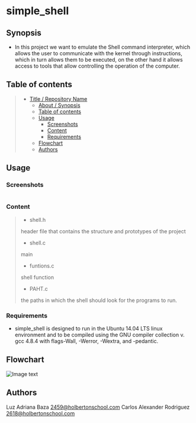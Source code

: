 # simple_shell

## Synopsis

* In this project we want to emulate the Shell command interpreter, which allows the user to communicate with the kernel through instructions, which in turn allows them to be executed, on the other hand it allows access to tools that allow controlling the operation of the computer.

## Table of contents

> * [Title / Repository Name](#title--repository-name)
>   * [About / Synopsis](#about--synopsis)
>   * [Table of contents](#table-of-contents)
>   * [Usage](#usage)
>     * [Screenshots](#screenshots)
>     * [Content](#content)
>     * [Requirements](#requirements)
>   * [Flowchart](#Flowchart)
>   * [Authors](#Authors)



## Usage

### Screenshots
```

```
### Content

>   * shell.h
>
>header file that contains the structure and prototypes of the project
>   * shell.c
>
>main
>   * funtions.c
>
>shell function
>
> * PAHT.c
>
> the paths in which the shell should look for the programs to run.


### Requirements

* simple_shell is designed to run in the Ubuntu 14.04 LTS linux environment and to be compiled using the GNU compiler collection v. gcc 4.8.4 with flags-Wall, -Werror, -Wextra, and -pedantic.

## Flowchart

![Image text](https://user-images.githubusercontent.com/71143825/114811174-41763d80-9d73-11eb-972c-ee257f5010dc.PNG)

## Authors

Luz Adriana Baza <2459@holbertonschool.com>
Carlos Alexander Rodriguez <2618@holbertonschool.com>